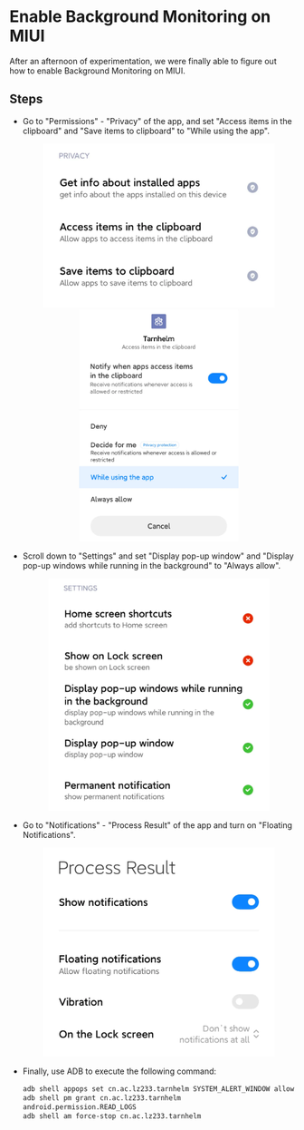 # Enable Background Monitoring on MIUI

After an afternoon of experimentation, we were finally able to figure out how to enable Background Monitoring on MIUI.

## Steps

- Go to "Permissions" - "Privacy" of the app, and set "Access items in the clipboard" and "Save items to clipboard" to "While using the app".

  <p style="text-align: center;">
  <img src="../img/introduction-miui-1.webp" style="zoom: 40%;" />
  <img src="../img/introduction-miui-2.webp" style="zoom: 40%;" />
  </p>

- Scroll down to "Settings" and set "Display pop-up window" and "Display pop-up windows while running in the background" to "Always allow".

  <p style="text-align: center;">
  <img src="../img/introduction-miui-3.webp" style="zoom: 40%;" />
  </p>

- Go to "Notifications" - "Process Result" of the app and turn on "Floating Notifications".

  <p style="text-align: center;">
  <img src="../img/introduction-miui-4.webp" style="zoom: 40%;" />
  </p>

- Finally, use ADB to execute the following command:

  ```shell
  adb shell appops set cn.ac.lz233.tarnhelm SYSTEM_ALERT_WINDOW allow
  adb shell pm grant cn.ac.lz233.tarnhelm android.permission.READ_LOGS
  adb shell am force-stop cn.ac.lz233.tarnhelm
  ```
